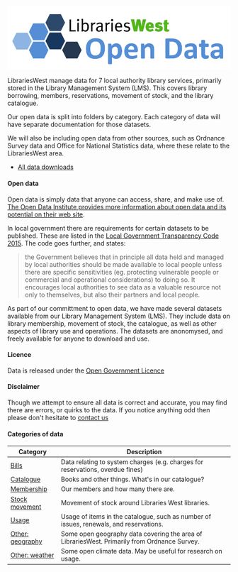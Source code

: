 ![Libraries West Open Data](LW%20Open%20Data.png?raw=true "Libraries West Open Data")

LibrariesWest manage data for 7 local authority library services, primarily stored in the Library Management System (LMS). This covers library borrowing, members, reservations, movement of stock, and the library catalogue.

Our open data is split into folders by category. Each category of data will have separate documentation for those datasets.

We will also be including open data from other sources, such as Ordnance Survey data and Office for National Statistics data, where these relate to the LibrariesWest area.

- [All data downloads](./all-files.md)

#### Open data

Open data is simply data that anyone can access, share, and make use of. [The Open Data Institute provides more information about open data and its potential on their web site](https://theodi.org/what-is-open-data).

In local government there are requirements for certain datasets to be published. These are listed in the [Local Government Transparency Code 2015](https://www.gov.uk/government/publications/local-government-transparency-code-2015). The code goes further, and states:

> the Government believes that in principle all data held and managed by local authorities should be made available to local people unless there are specific sensitivities (eg. protecting vulnerable people or commercial and operational considerations) to doing so. It encourages local authorities to see data as a valuable resource not only to themselves, but also their partners and local people.

As part of our committment to open data, we have made several datasets available from our Library Management System (LMS). They include data on library membership, movement of stock, the catalogue, as well as other aspects of library use and operations. The datasets are anonomysed, and freely available for anyone to download and use. 

#### Licence

Data is released under the [Open Government Licence](http://www.nationalarchives.gov.uk/doc/open-government-licence/version/3/)

#### Disclaimer

Though we attempt to ensure all data is correct and accurate, you may find there are errors, or quirks to the data. If you notice anything odd then please don't hesitate to [contact us](https://lwc.ent.sirsidynix.net.uk/client/en_GB/default/?rm=CONTACT+US1%7C%7C%7C1%7C%7C%7C0%7C%7C%7Ctrue)

#### Categories of data

| Category | Description |
| -------- | ----------- |
| [Bills](bills/README.md) | Data relating to system charges (e.g. charges for reservations, overdue fines) |
| [Catalogue](catalogue/README.md) | Books and other things. What's in our catalogue? |
| [Membership](membership/README.md) | Our members and how many there are. |
| [Stock movement](movement/README.md) | Movement of stock around Libraries West libraries. |
| [Usage](usage/README.md) | Usage of items in the catalogue, such as number of issues, renewals, and reservations. |
| [Other: geography](geography/README.md) | Some open geography data covering the area of LibrariesWest. Primarily from Ordnance Survey. |
| [Other: weather](weather/README.md) | Some open climate data. May be useful for research on usage. |
